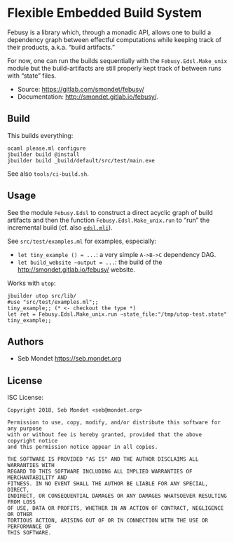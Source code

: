 Flexible Embedded Build System
==============================

<!--begin:description-->
Febusy is a library which, through a monadic API, allows one to build a
dependency graph between effectful computations while keeping track of
their products, a.k.a. “build artifacts.”

For now, one can run the builds sequentially with the `Febusy.Edsl.Make_unix`
module but the build-artifacts are still properly kept track of between runs
with “state” files.
<!--end:description-->

- Source: <https://gitlab.com/smondet/febusy/>
- Documentation: <http://smondet.gitlab.io/febusy/>.

Build
-----

This builds everything:

    ocaml please.ml configure
    jbuilder build @install
    jbuilder build _build/default/src/test/main.exe

See also `tools/ci-build.sh`.

Usage
-----

See the module `Febusy.Edsl` to construct a direct acyclic graph of build
artifacts and then the function `Febusy.Edsl.Make_unix.run` to “run” the
incremental build (cf. also
[`edsl.mli`](https://gitlab.com/smondet/febusy/blob/master/src/lib/edsl.mli)).

See `src/test/examples.ml` for examples, especially:

- `let tiny_example () = ...`: a very simple `A->B->C` dependency DAG.
- `let build_website ~output = ...`: the build of the
  <http://smondet.gitlab.io/febusy/> website.

Works with `utop`:

    jbuilder utop src/lib/
    #use "src/test/examples.ml";;
    tiny_example;; (* <- checkout the type *)
    let ret = Febusy.Edsl.Make_unix.run ~state_file:"/tmp/utop-test.state" tiny_example;;

Authors
-------

- Seb Mondet <https://seb.mondet.org>

License
-------

ISC License:

```
Copyright 2018, Seb Mondet <seb@mondet.org>

Permission to use, copy, modify, and/or distribute this software for any purpose
with or without fee is hereby granted, provided that the above copyright notice
and this permission notice appear in all copies.

THE SOFTWARE IS PROVIDED "AS IS" AND THE AUTHOR DISCLAIMS ALL WARRANTIES WITH
REGARD TO THIS SOFTWARE INCLUDING ALL IMPLIED WARRANTIES OF MERCHANTABILITY AND
FITNESS. IN NO EVENT SHALL THE AUTHOR BE LIABLE FOR ANY SPECIAL, DIRECT,
INDIRECT, OR CONSEQUENTIAL DAMAGES OR ANY DAMAGES WHATSOEVER RESULTING FROM LOSS
OF USE, DATA OR PROFITS, WHETHER IN AN ACTION OF CONTRACT, NEGLIGENCE OR OTHER
TORTIOUS ACTION, ARISING OUT OF OR IN CONNECTION WITH THE USE OR PERFORMANCE OF
THIS SOFTWARE.
```

